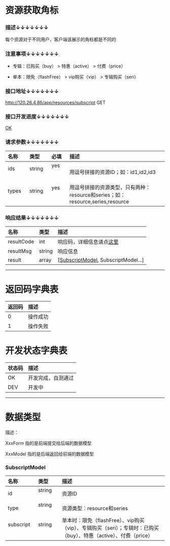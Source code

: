 # 资源获取角标

### 描述↓↓↓↓↓↓↓

每个资源对于不同用户，客户端该展示的角标都是不同的

### 注意事项↓↓↓↓↓↓↓

 - 专辑：已购买（buy） > 特惠（active） > 付费（price）

 - 单本：限免（flashFree） > vip购买（vip） > 专辑购买（seri）

### 接口地址↓↓↓↓↓↓↓

http://120.26.4.86/app/resources/subscript GET

### 接口开发进度↓↓↓↓↓↓↓

[OK](#开发状态字典表)

### 请求参数↓↓↓↓↓↓↓

| 名称               | 类型               | 必填               | 描述
| :----------------- | :----------------- | :----------------- | :----------------- 
| ids                | string             | yes                | 用逗号拼接的资源ID；如：id1,id2,id3
| types              | string             | yes                | 用逗号拼接的资源类型，只有两种：resource和series；如：resource,series,resource

### 响应结果↓↓↓↓↓↓↓

| 名称               | 类型               | 描述
| :----------------- | :----------------- | :----------------- 
| resultCode         | int                | 响应码，详细信息请点[这里](#返回码字典表)
| resultMsg          | string             | 响应信息
| result             | array              | [[SubscriptModel](#subscriptmodel), SubscriptModel...]

---

# 返回码字典表

| 返回码             | 描述
| :----------------- | :----------------- 
| 0                  | 操作成功
| 1                  | 操作失败

# 开发状态字典表

| 状态码             | 描述
| :----------------- | :----------------- 
| OK                 | 开发完成，自测通过
| DEV                | 开发中

---

# 数据类型

描述：

XxxForm 指的是前端提交给后端的数据模型

XxxModel 指的是后端返回给前端的数据模型

### SubscriptModel

| 名称               | 类型               | 描述
| :----------------- | :----------------- | :----------------- 
| id                 | string             | 资源ID
| type               | string             | 资源类型：resource和series
| subscript          | string             | 单本时：限免（flashFree）、vip购买（vip）、专辑购买（seri）；专辑时：已购买（buy）、特惠（active）、付费（price）

